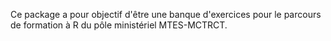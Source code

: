 Ce package a pour objectif d'être une banque d'exercices pour le parcours de formation à R du pôle ministériel MTES-MCTRCT.